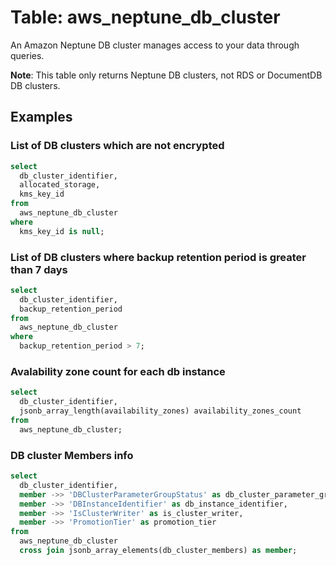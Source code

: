 # Table: aws_neptune_db_cluster

An Amazon Neptune DB cluster manages access to your data through queries.

**Note**: This table only returns Neptune DB clusters, not RDS or DocumentDB DB clusters.

## Examples

### List of DB clusters which are not encrypted

```sql
select
  db_cluster_identifier,
  allocated_storage,
  kms_key_id
from
  aws_neptune_db_cluster
where
  kms_key_id is null;
```

### List of DB clusters where backup retention period is greater than 7 days

```sql
select
  db_cluster_identifier,
  backup_retention_period
from
  aws_neptune_db_cluster
where
  backup_retention_period > 7;
```

### Avalability zone count for each db instance

```sql
select
  db_cluster_identifier,
  jsonb_array_length(availability_zones) availability_zones_count
from
  aws_neptune_db_cluster;
```

### DB cluster Members info

```sql
select
  db_cluster_identifier,
  member ->> 'DBClusterParameterGroupStatus' as db_cluster_parameter_group_status,
  member ->> 'DBInstanceIdentifier' as db_instance_identifier,
  member ->> 'IsClusterWriter' as is_cluster_writer,
  member ->> 'PromotionTier' as promotion_tier
from
  aws_neptune_db_cluster
  cross join jsonb_array_elements(db_cluster_members) as member;
```

